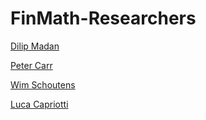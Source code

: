 # FinMath-Researchers

[Dilip Madan](https://www.researchgate.net/profile/Dilip_Madan)

[Peter Carr](https://www.researchgate.net/profile/Peter_Carr2)

[Wim Schoutens](https://scholar.google.com/citations?hl=en&user=wAxEiLoAAAAJ&view_op=list_works&sortby=pubdate)

[Luca Capriotti](https://scholar.google.co.in/citations?hl=en&user=axOj3MAAAAAJ)
